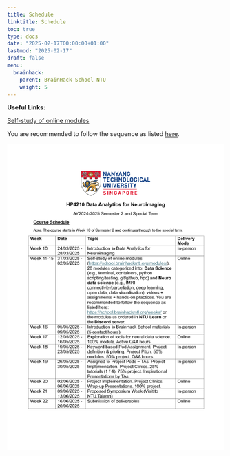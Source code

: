 ```yaml
---
title: Schedule
linktitle: Schedule
toc: true
type: docs
date: "2025-02-17T00:00:00+01:00"
lastmod: "2025-02-17"
draft: false
menu:
  brainhack:
    parent: BrainHack School NTU
    weight: 5
---
```

**Useful Links:**
 
[Self-study of online modules](https://school.brainhackmtl.org/modules/)


You are recommended to follow the sequence as listed [here](https://school.brainhackmtl.org/weeks/).


![png](/brainhack/schedule.png)

